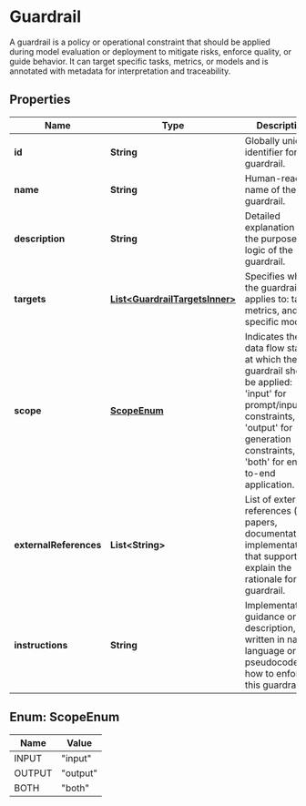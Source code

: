 

# Guardrail

A guardrail is a policy or operational constraint that should be applied during  model evaluation or deployment to mitigate risks, enforce quality, or guide behavior.  It can target specific tasks, metrics, or models and is annotated with metadata for  interpretation and traceability. 

## Properties

| Name | Type | Description | Notes |
|------------ | ------------- | ------------- | -------------|
|**id** | **String** | Globally unique identifier for the guardrail. |  |
|**name** | **String** | Human-readable name of the guardrail. |  |
|**description** | **String** | Detailed explanation of the purpose and logic of the guardrail. |  [optional] |
|**targets** | [**List&lt;GuardrailTargetsInner&gt;**](GuardrailTargetsInner.md) | Specifies what the guardrail applies to: tasks, metrics, and/or specific models.  |  |
|**scope** | [**ScopeEnum**](#ScopeEnum) | Indicates the data flow stage at which the guardrail should be applied: &#39;input&#39; for prompt/input constraints, &#39;output&#39; for generation constraints,  or &#39;both&#39; for end-to-end application.  |  |
|**externalReferences** | **List&lt;String&gt;** | List of external references (e.g., papers, documentation, implementations)  that support or explain the rationale for this guardrail.  |  [optional] |
|**instructions** | **String** | Implementation guidance or rule description, written in natural language or  pseudocode for how to enforce this guardrail.  |  |



## Enum: ScopeEnum

| Name | Value |
|---- | -----|
| INPUT | &quot;input&quot; |
| OUTPUT | &quot;output&quot; |
| BOTH | &quot;both&quot; |




